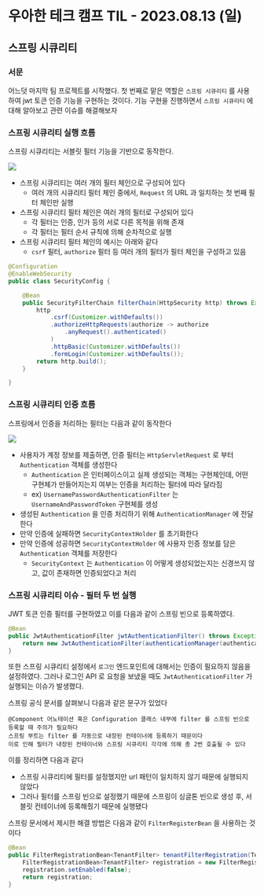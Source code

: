 # 우아한 테크 캠프 TIL - 2023.08.13 (일)

## 스프링 시큐리티

### 서문
어느덧 마지막 팀 프로젝트를 시작했다. 첫 번째로 맡은 역할은 `스프링 시큐리티` 를 사용하여 jwt 토큰 인증 기능을 구현하는 것이다.
기능 구현을 진행하면서 `스프링 시큐리티` 에 대해 알아보고 관련 이슈를 해결해보자

### 스프링 시큐리티 실행 흐름
스프링 시큐리티는 서블릿 필터 기능을 기반으로 동작한다.

<img src="https://docs.spring.io/spring-security/reference/_images/servlet/architecture/multi-securityfilterchain.png">

- 스프링 시큐리티는 여러 개의 필터 체인으로 구성되어 있다
  - 여러 개의 시큐리티 필터 체인 중에서, `Request` 의 URL 과 일치하는 첫 번째 필터 체인만 실행
- 스프링 시큐리티 필터 체인은 여러 개의 필터로 구성되어 있다
  - 각 필터는 인증, 인가 등의 서로 다른 목적을 위해 존재
  - 각 필터는 필터 순서 규칙에 의해 순차적으로 실행
- 스프링 시큐리티 필터 체인의 예시는 아래와 같다
  - `csrf` 필터, `authorize` 필터 등 여러 개의 필터가 필터 체인을 구성하고 있음
```java
@Configuration
@EnableWebSecurity
public class SecurityConfig {

    @Bean
    public SecurityFilterChain filterChain(HttpSecurity http) throws Exception {
        http
            .csrf(Customizer.withDefaults())
            .authorizeHttpRequests(authorize -> authorize
                .anyRequest().authenticated()
            )
            .httpBasic(Customizer.withDefaults())
            .formLogin(Customizer.withDefaults());
        return http.build();
    }

}
```

### 스프링 시큐리티 인증 흐름
스프링에서 인증을 처리하는 필터는 다음과 같이 동작한다

<img src="https://docs.spring.io/spring-security/reference/_images/servlet/authentication/architecture/abstractauthenticationprocessingfilter.png">

- 사용자가 계정 정보를 제출하면, 인증 필터는 `HttpServletRequest` 로 부터 `Authentication` 객체를 생성한다
  - `Authentication` 은 인터페이스이고 실제 생성되는 객체는 구현체인데, 어떤 구현체가 만들어지는지 여부는 인증을 처리하는 필터에 따라 달라짐
  - ex) `UsernamePasswordAuthenticationFilter` 는 `UsernameAndPasswordToken` 구현체를 생성
- 생성된 `Authentication` 을 인증 처리하기 위해 `AuthenticationManager` 에 전달한다
- 만약 인증에 실패하면 `SecurityContextHolder` 를 초기화한다
- 만약 인증에 성공하면 `SecurityContextHolder` 에 사용자 인증 정보를 담은 `Authentication` 객체를 저장한다
  - `SecurityContext` 는 `Authentication` 이 어떻게 생성되었는지는 신경쓰지 않고, 값이 존재하면 인증되었다고 처리

### 스프링 시큐리티 이슈 - 필터 두 번 실행
JWT 토큰 인증 필터를 구현하였고 이를 다음과 같이 스프링 빈으로 등록하였다.
```java
@Bean
public JwtAuthenticationFilter jwtAuthenticationFilter() throws Exception {
    return new JwtAuthenticationFilter(authenticationManager(authenticationConfiguration));
}
```

또한 스프링 시큐리티 설정에서 `로그인` 엔드포인트에 대해서는 인증이 필요하지 않음을 설정하였다. 
그러나 로그인 API 로 요청을 보냈을 때도 `JwtAuthenticationFilter` 가 실행되는 이슈가 발생했다.

스프링 공식 문서를 살펴보니 다음과 같은 문구가 있었다
```
@Component 어노테이션 혹은 Configuration 클래스 내부에 filter 를 스프링 빈으로 등록할 때 주의가 필요하다
스프링 부트는 filter 를 자동으로 내장된 컨테이너에 등록하기 때문이다
이로 인해 필터가 내장된 컨테이너와 스프링 시큐리티 각각에 의해 총 2번 호출될 수 있다 
```

이를 정리하면 다음과 같다
- 스프링 시큐리티에 필터를 설정했지만 url 패턴이 일치하지 않기 때문에 실행되지 않았다
- 그러나 필터를 스프링 빈으로 설정했기 때문에 스프링이 싱글톤 빈으로 생성 후, 서블릿 컨테이너에 등록해줬기 때문에 실행됐다

스프링 문서에서 제시한 해결 방법은 다음과 같이 `FilterRegisterBean` 을 사용하는 것이다
```java
@Bean
public FilterRegistrationBean<TenantFilter> tenantFilterRegistration(TenantFilter filter) {
    FilterRegistrationBean<TenantFilter> registration = new FilterRegistrationBean<>(filter);
    registration.setEnabled(false);
    return registration;
}
```

